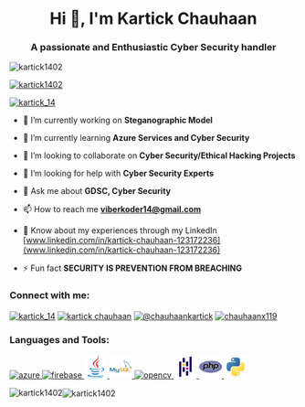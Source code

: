 <h1 align="center">Hi 👋, I'm Kartick Chauhaan</h1>
<h3 align="center">A passionate and Enthusiastic Cyber Security handler</h3>

<p align="left"> <img src="https://komarev.com/ghpvc/?username=kartick1402&label=Profile%20views&color=0e75b6&style=flat" alt="kartick1402" /> </p>

<p align="left"> <a href="https://github.com/ryo-ma/github-profile-trophy"><img src="https://github-profile-trophy.vercel.app/?username=kartick1402" alt="kartick1402" /></a> </p>

<p align="left"> <a href="https://twitter.com/kartick_14" target="blank"><img src="https://img.shields.io/twitter/follow/kartick_14?logo=twitter&style=for-the-badge" alt="kartick_14" /></a> </p>

- 🔭 I’m currently working on **Steganographic Model**

- 🌱 I’m currently learning **Azure Services and Cyber Security**

- 👯 I’m looking to collaborate on **Cyber Security/Ethical Hacking Projects**

- 🤝 I’m looking for help with **Cyber Security Experts**

- 💬 Ask me about **GDSC, Cyber Security**

- 📫 How to reach me **viberkoder14@gmail.com**

- 📄 Know about my experiences through my LinkedIn [www.linkedin.com/in/kartick-chauhaan-123172236](www.linkedin.com/in/kartick-chauhaan-123172236)

- ⚡ Fun fact **SECURITY IS PREVENTION FROM BREACHING**

<h3 align="left">Connect with me:</h3>
<p align="left">
  <a href="https://twitter.com/kartick_14" target="blank"><img align="center" src="https://raw.githubusercontent.com/rahuldkjain/github-profile-readme-generator/master/src/images/icons/Social/twitter.svg" alt="kartick_14" height="30" width="40" /></a>
  <a href="https://linkedin.com/in/kartickchauhaan" target="blank"><img align="center" src="https://raw.githubusercontent.com/rahuldkjain/github-profile-readme-generator/master/src/images/icons/Social/linked-in.svg" alt="kartick chauhaan" height="30" width="40" /></a>
  <a href="https://www.hackerrank.com/@chauhaankartick" target="blank"><img align="center" src="https://raw.githubusercontent.com/rahuldkjain/github-profile-readme-generator/master/src/images/icons/Social/hackerrank.svg" alt="@chauhaankartick" height="30" width="40" /></a>
  <a href="https://auth.geeksforgeeks.org/user/chauhaanx119" target="blank"><img align="center" src="https://raw.githubusercontent.com/rahuldkjain/github-profile-readme-generator/master/src/images/icons/Social/geeks-for-geeks.svg" alt="chauhaanx119" height="30" width="40" /></a>

</p>

<h3 align="left">Languages and Tools:</h3>
<p align="left"> <a href="https://azure.microsoft.com/en-in/" target="_blank" rel="noreferrer"> <img src="https://www.vectorlogo.zone/logos/microsoft_azure/microsoft_azure-icon.svg" alt="azure" width="40" height="40"/> </a> <a href="https://firebase.google.com/" target="_blank" rel="noreferrer"> <img src="https://www.vectorlogo.zone/logos/firebase/firebase-icon.svg" alt="firebase" width="40" height="40"/> </a> <a href="https://www.java.com" target="_blank" rel="noreferrer"> <img src="https://raw.githubusercontent.com/devicons/devicon/master/icons/java/java-original.svg" alt="java" width="40" height="40"/> </a> <a href="https://www.mysql.com/" target="_blank" rel="noreferrer"> <img src="https://raw.githubusercontent.com/devicons/devicon/master/icons/mysql/mysql-original-wordmark.svg" alt="mysql" width="40" height="40"/> </a> <a href="https://opencv.org/" target="_blank" rel="noreferrer"> <img src="https://www.vectorlogo.zone/logos/opencv/opencv-icon.svg" alt="opencv" width="40" height="40"/> </a> <a href="https://pandas.pydata.org/" target="_blank" rel="noreferrer"> <img src="https://raw.githubusercontent.com/devicons/devicon/2ae2a900d2f041da66e950e4d48052658d850630/icons/pandas/pandas-original.svg" alt="pandas" width="40" height="40"/> </a> <a href="https://www.php.net" target="_blank" rel="noreferrer"> <img src="https://raw.githubusercontent.com/devicons/devicon/master/icons/php/php-original.svg" alt="php" width="40" height="40"/> </a> <a href="https://www.python.org" target="_blank" rel="noreferrer"> <img src="https://raw.githubusercontent.com/devicons/devicon/master/icons/python/python-original.svg" alt="python" width="40" height="40"/> </a> </p>

<p><img align="left" src="https://github-readme-stats.vercel.app/api/top-langs?username=kartick1402&show_icons=true&locale=en&layout=compact" alt="kartick1402" /></p>

<p><img align="center" src="https://github-readme-stats.vercel.app/api?username=kartick1402&show_icons=true&locale=en" alt="kartick1402" /></p>


